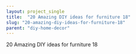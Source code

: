 ```yaml
---
layout: project_single
title:  "20 Amazing DIY ideas for furniture 18"
slug: "20-amazing-diy-ideas-for-furniture-18"
parent: "diy-home-decor"
---
```

20 Amazing DIY ideas for furniture 18